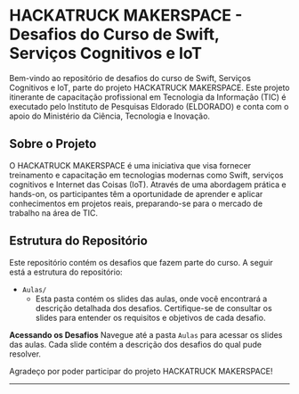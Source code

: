 
# HACKATRUCK MAKERSPACE - Desafios do Curso de Swift, Serviços Cognitivos e IoT

Bem-vindo ao repositório de desafios do curso de Swift, Serviços Cognitivos e IoT, parte do projeto HACKATRUCK MAKERSPACE. Este projeto itinerante de capacitação profissional em Tecnologia da Informação (TIC) é executado pelo Instituto de Pesquisas Eldorado (ELDORADO) e conta com o apoio do Ministério da Ciência, Tecnologia e Inovação.

## Sobre o Projeto

O HACKATRUCK MAKERSPACE é uma iniciativa que visa fornecer treinamento e capacitação em tecnologias modernas como Swift, serviços cognitivos e Internet das Coisas (IoT). Através de uma abordagem prática e hands-on, os participantes têm a oportunidade de aprender e aplicar conhecimentos em projetos reais, preparando-se para o mercado de trabalho na área de TIC.

## Estrutura do Repositório

Este repositório contém os desafios que fazem parte do curso. A seguir está a estrutura do repositório:

- `Aulas/`
  - Esta pasta contém os slides das aulas, onde você encontrará a descrição detalhada dos desafios. Certifique-se de consultar os slides para entender os requisitos e objetivos de cada desafio.

**Acessando os Desafios**
   Navegue até a pasta `Aulas` para acessar os slides das aulas. Cada slide contém a descrição dos desafios do qual pude resolver.


Agradeço por poder participar do projeto HACKATRUCK MAKERSPACE!

---
